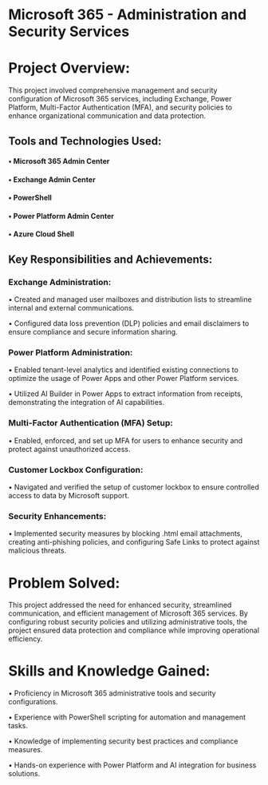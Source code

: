 # Microsoft 365 - Administration and Security Services

# Project Overview:
This project involved comprehensive management and security configuration of Microsoft 365 services, including Exchange, Power Platform, Multi-Factor Authentication (MFA), and security policies to enhance organizational communication and data protection.

## Tools and Technologies Used:
#### •	Microsoft 365 Admin Center
#### •	Exchange Admin Center
#### •	PowerShell
#### •	Power Platform Admin Center
#### •	Azure Cloud Shell

## Key Responsibilities and Achievements:

### Exchange Administration:
•	Created and managed user mailboxes and distribution lists to streamline internal and external communications.

•	Configured data loss prevention (DLP) policies and email disclaimers to ensure compliance and secure information sharing.

### Power Platform Administration:
•	Enabled tenant-level analytics and identified existing connections to optimize the usage of Power Apps and other Power Platform services.

•	Utilized AI Builder in Power Apps to extract information from receipts, demonstrating the integration of AI capabilities.

### Multi-Factor Authentication (MFA) Setup:
•	Enabled, enforced, and set up MFA for users to enhance security and protect against unauthorized access.

### Customer Lockbox Configuration:
•	Navigated and verified the setup of customer lockbox to ensure controlled access to data by Microsoft support.

### Security Enhancements:
•	Implemented security measures by blocking .html email attachments, creating anti-phishing policies, and configuring Safe Links to protect against malicious threats.

# Problem Solved:
This project addressed the need for enhanced security, streamlined communication, and efficient management of Microsoft 365 services. By configuring robust security policies and utilizing administrative tools, the project ensured data protection and compliance while improving operational efficiency.

# Skills and Knowledge Gained:
•	Proficiency in Microsoft 365 administrative tools and security configurations.

•	Experience with PowerShell scripting for automation and management tasks.

•	Knowledge of implementing security best practices and compliance measures.

•	Hands-on experience with Power Platform and AI integration for business solutions.

